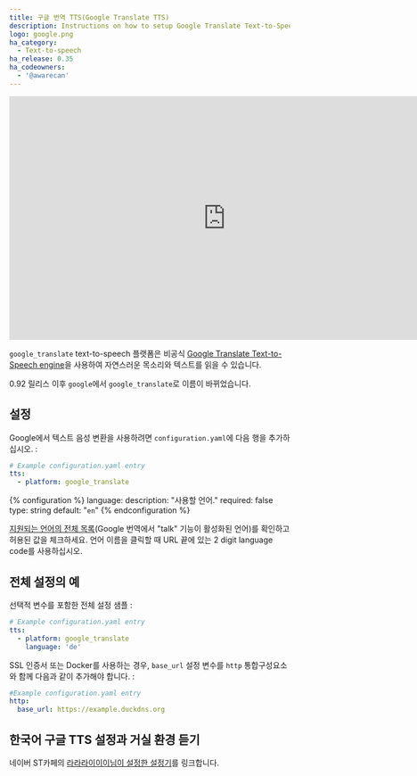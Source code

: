 ```yaml
---
title: 구글 번역 TTS(Google Translate TTS)
description: Instructions on how to setup Google Translate Text-to-Speech with Home Assistant.
logo: google.png
ha_category:
  - Text-to-speech
ha_release: 0.35
ha_codeowners:
  - '@awarecan'
---
```


<div class='videoWrapper'>
<iframe width="776" height="437" src="https://www.youtube.com/embed/hqRT2VKhxJ0" frameborder="0" allow="accelerometer; autoplay; encrypted-media; gyroscope; picture-in-picture" allowfullscreen></iframe>
</div>

`google_translate` text-to-speech 플랫폼은 비공식 [Google Translate Text-to-Speech engine](https://translate.google.com/)을 사용하여 자연스러운 목소리와 텍스트를 읽을 수 있습니다.

<div class='note'>

0.92 릴리스 이후 `google`에서 `google_translate`로 이름이 바뀌었습니다.  

</div>

## 설정

Google에서 텍스트 음성 변환을 사용하려면 `configuration.yaml`에 다음 행을 추가하십시오. :

```yaml
# Example configuration.yaml entry
tts:
  - platform: google_translate
```

{% configuration %}
language:
  description: "사용할 언어."
  required: false
  type: string
  default: "`en`"
{% endconfiguration %}

[지원되는 언어의 전체 목록](https://translate.google.com/intl/en_ALL/about/languages/)(Google 번역에서 "talk" 기능이 활성화된 언어)를 확인하고 허용된 값을 체크하세요. 
언어 이름을 클릭할 때 URL 끝에 있는 2 digit language code를 사용하십시오.

## 전체 설정의 예

선택적 변수를 포함한 전체 설정 샘플 :

```yaml
# Example configuration.yaml entry
tts:
  - platform: google_translate
    language: 'de'
```

SSL 인증서 또는 Docker를 사용하는 경우, `base_url` 설정 변수를 `http` 통합구성요소와 함께 다음과 같이 추가해야 합니다. :

```yaml
#Example configuration.yaml entry
http:
  base_url: https://example.duckdns.org
```

## 한국어 구글 TTS 설정과 거실 환경 듣기 

네이버 ST카페의 [라라라이이이님이 설정한 설정기](https://cafe.naver.com/stsmarthome/17295)를 링크합니다. 




